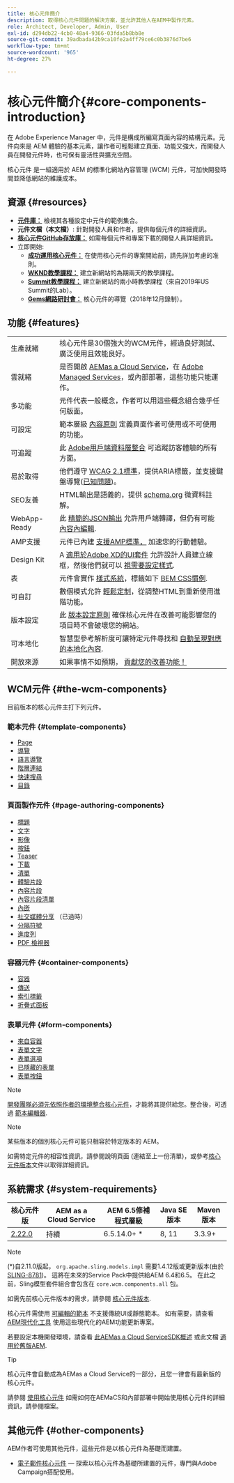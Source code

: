 ```yaml
---
title: 核心元件簡介
description: 取得核心元件問題的解決方案，並允許其他人在AEM中製作元素。
role: Architect, Developer, Admin, User
exl-id: d294db22-4cb0-48a4-9366-03fda5b8bb8e
source-git-commit: 39adbada42b9ca10fe2a4ff79ce6c0b3876d7be6
workflow-type: tm+mt
source-wordcount: '965'
ht-degree: 27%

---
```


# 核心元件簡介{#core-components-introduction}

在 Adobe Experience Manager 中，元件是構成所編寫頁面內容的結構元素。元件向來是 AEM 體驗的基本元素，讓作者可輕鬆建立頁面、功能又強大，而開發人員在開發元件時，也可保有靈活性與擴充空間。

 核心元件 是一組適用於 AEM 的標準化網站內容管理 (WCM) 元件，可加快開發時間並降低網站的維護成本。

## 資源 {#resources}

* **[元件庫：](https://www.adobe.com/go/aem_cmp_library)** 檢視其各種設定中元件的範例集合。
* **元件文檔（本文檔）:** 針對開發人員和作者，提供每個元件的詳細資訊。
* **[核心元件GitHub存放庫：](https://github.com/adobe/aem-core-wcm-components)** 如需每個元件和專案下載的開發人員詳細資訊。
* 立即開始:
   * **[成功運用核心元件：](/help/developing/success.md)** 在使用核心元件的專案開始前，請先詳加考慮的准則。
   * **[WKND教學課程：](https://experienceleague.adobe.com/docs/experience-manager-learn/getting-started-wknd-tutorial-develop/overview.html?lang=zh-Hant)** 建立新網站的為期兩天的教學課程。
   * **[Summit教學課程：](https://expleague.azureedge.net/labs/L767/index.html)** 建立新網站的兩小時教學課程（來自2019年US Summit的Lab）。
   * **[Gems網路研討會：](https://helpx.adobe.com/tw/experience-manager/kt/eseminars/gems/AEM-Core-Components.html)** 核心元件的導覽（2018年12月錄制）。

## 功能 {#features}

|  |  |
|---|---|
| 生產就緒 | 核心元件是30個強大的WCM元件，經過良好測試、廣泛使用且效能良好。 |
| 雲就緒 | 是否開啟 [AEMas a Cloud Service](https://experienceleague.adobe.com/docs/experience-manager-cloud-service/landing/home.html)，在 [Adobe Managed Services](https://github.com/adobe/aem-project-archetype/tree/master/src/main/archetype/dispatcher.ams)，或內部部署，這些功能只能運作。 |
| 多功能 | 元件代表一般概念，作者可以用這些概念組合幾乎任何版面。 |
| 可設定 | 範本層級 [內容原則](https://experienceleague.adobe.com/docs/experience-manager-cloud-service/content/implementing/developing/full-stack/components-templates/templates.html#content-policies) 定義頁面作者可使用或不可使用的功能。 |
| 可追蹤 | 此 [Adobe用戶端資料層整合](/help/developing/data-layer/overview.md) 可追蹤訪客體驗的所有方面。 |
| 易於取得 | 他們遵守 [WCAG 2.1標準](https://www.w3.org/TR/WCAG21/)，提供ARIA標籤，並支援鍵盤導覽([已知問題](https://github.com/adobe/aem-core-wcm-components/issues?utf8=✓&amp;q=is%3Aissue+is%3Aopen+accessibility+in%3Atitle))。 |
| SEO友善 | HTML輸出是語義的，提供 [schema.org](https://schema.org) 微資料註解。 |
| WebApp-Ready | 此 [精簡的JSON輸出](https://experienceleague.adobe.com/docs/experience-manager-learn/foundation/development/develop-sling-model-exporter.html) 允許用戶端轉譯，但仍有可能 [內容內編輯](https://experienceleague.adobe.com/docs/experience-manager-learn/sites/spa-editor/spa-editor-framework-feature-video-use.html). |
| AMP支援 | 元件已內建 [支援AMP標準，](/help/developing/amp.md) 加速您的行動體驗。 |
| Design Kit | A [適用於Adobe XD的UI套件](https://experienceleague.adobe.com/docs/experience-manager-learn/assets/AEM-CoreComponents-UI-Kit.xd) 允許設計人員建立線框，然後他們就可以 [視需要設定樣式](https://github.com/adobe/aem-guides-wknd/releases/download/aem-guides-wknd-0.0.2/AEM_UI-kit-WKND.xd). |
| 表 | 元件會實作 [樣式系統](https://experienceleague.adobe.com/docs/experience-manager-cloud-service/content/sites/authoring/features/style-system.html)，標籤如下 [BEM CSS慣例](https://getbem.com/). |
| 可自訂 | 數個模式允許 [輕鬆定制](developing/customizing.md)，從調整HTML到重新使用進階功能。 |
| 版本設定 | 此 [版本設定原則](https://github.com/adobe/aem-core-wcm-components/wiki/Versioning-policies) 確保核心元件在改善可能影響您的項目時不會破壞您的網站。 |
| 可本地化 | 智慧型參考解析度可讓特定元件尋找和 [自動呈現對應的本地化內容](get-started/localization.md). |
| 開放來源 | 如果事情不如預期， [貢獻您的改善功能！](https://github.com/adobe/aem-core-wcm-components/blob/master/CONTRIBUTING.md) |

## WCM元件 {#the-wcm-components}

目前版本的核心元件主打下列元件。

### 範本元件 {#template-components}

* [Page](components/page.md)
* [導覽](components/navigation.md)
* [語言導覽](components/language-navigation.md)
* [階層連結](components/breadcrumb.md)
* [快速搜尋](components/quick-search.md)
* [目錄](components/tableofcontents.md)

### 頁面製作元件 {#page-authoring-components}

* [標題](components/title.md)
* [文字](components/text.md)
* [影像](components/image.md)
* [按鈕](components/button.md)
* [Teaser](components/teaser.md)
* [下載](components/download.md)
* [清單](components/list.md)
* [體驗片段](components/experience-fragment.md)
* [內容片段](components/content-fragment-component.md)
* [內容片段清單](components/content-fragment-list.md)
* [內嵌](components/embed.md)
* [社交媒體分享](components/sharing.md) （已過時）
* [分隔符號](components/separator.md)
* [進度列](components/progress-bar.md)
* [PDF 檢視器](components/pdf-viewer.md)

### 容器元件 {#container-components}

* [容器](components/container.md)
* [傳送](components/carousel.md)
* [索引標籤](components/tabs.md)
* [折疊式面板](components/accordion.md)

### 表單元件 {#form-components}

* [來自容器](components/forms/form-container.md)
* [表單文字](components/forms/form-text.md)
* [表單選項](components/forms/form-options.md)
* [已隱藏的表單](components/forms/form-hidden.md)
* [表單按鈕](components/forms/form-button.md)

>[!NOTE]
>
>[開發團隊必須先依照作者的環境整合核心元件](get-started/using.md)，才能將其提供給您。整合後，可透過 [範本編輯器](https://experienceleague.adobe.com/docs/experience-manager-cloud-service/sites/authoring/features/templates.html).

>[!NOTE]
>
>某些版本的個別核心元件可能只相容於特定版本的 AEM。
>
>如需特定元件的相容性資訊，請參閱說明頁面 (連結至上一份清單)，或參考[核心元件版本](versions.md)文件以取得詳細資訊。

## 系統需求 {#system-requirements}

| 核心元件 版 | AEM as a Cloud Service  | AEM 6.5修補程式層級 | Java SE版本 | Maven版本 |
|---------|---------|---------|---------|---------|
| [2.22.0](https://github.com/adobe/aem-core-wcm-components/releases/tag/core.wcm.components.reactor-2.22.0) | 持續 | 6.5.14.0+ * | 8, 11 | 3.3.9+ |

>[!NOTE]
>
>(*)自2.11.0版起， `org.apache.sling.models.impl` 需要1.4.12版或更新版本(由於 [SLING-8781](https://issues.apache.org/jira/browse/SLING-8781))。 這將在未來的Service Pack中提供給AEM 6.4和6.5。 在此之前，Sling模型套件組合會包含在 `core.wcm.components.all` 包。

如需先前核心元件版本的需求，請參閱 [核心元件版本](versions.md).

核心元件需使用 [可編輯的範本](https://experienceleague.adobe.com/docs/experience-manager-learn/sites/page-authoring/template-editor-feature-video-use.html) 不支援傳統UI或靜態範本。 如有需要，請查看 [AEM現代化工具](https://opensource.adobe.com/aem-modernize-tools/) 使用這些現代化的AEM功能更新專案。

若要設定本機開發環境，請查看 [此AEMas a Cloud ServiceSDK概述](https://experienceleague.adobe.com/docs/experience-manager-learn/cloud-service/local-development-environment-set-up/overview.html?lang=zh-Hant) 或此文檔 [適用於舊版AEM](https://experienceleague.adobe.com/docs/experience-manager-learn/foundation/development/set-up-a-local-aem-development-environment.html).

>[!TIP]
>
>核心元件會自動成為AEMas a Cloud Service的一部分，且您一律會有最新版的核心元件。
>
>請參閱 [使用核心元件](/help/get-started/using.md) 如需如何在AEMaCS和內部部署中開始使用核心元件的詳細資訊，請參閱檔案。

## 其他元件 {#other-components}

AEM作者可使用其他元件，這些元件是以核心元件為基礎而建置。

* [電子郵件核心元件](/help/email/introduction.md)  — 探索以核心元件為基礎所建置的元件，專門與Adobe Campaign搭配使用。
